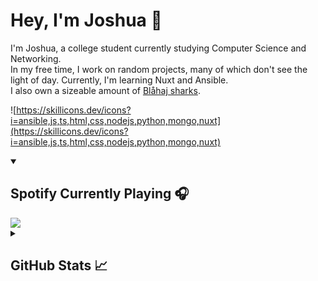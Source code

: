 # Hey, I'm Joshua 🚀

I'm Joshua, a college student currently studying Computer Science and Networking.  
In my free time, I work on random projects, many of which don't see the light of day. Currently, I'm learning Nuxt and Ansible.  
I also own a sizeable amount of [Blåhaj sharks](https://www.ikea.com/gb/en/p/blahaj-soft-toy-shark-30373588/).

![https://skillicons.dev/icons?i=ansible,js,ts,html,css,nodejs,python,mongo,nuxt](https://skillicons.dev/icons?i=ansible,js,ts,html,css,nodejs,python,mongo,nuxt)

<details open>
    <summary><h2>Spotify Currently Playing 🎧</h2></summary>
    <a href="https://novatorem-sigma-vert.vercel.app/api/spotify?forward_to_spotify=true" target="_blank">
        <img src="https://novatorem-sigma-vert.vercel.app/api/spotify"/>
    </a>
</details>

<details>
    <summary><h2>GitHub Stats 📈</h2></summary>
    <table width="100%">
        <td width="50%">
            <img src="https://github-readme-stats-joshuanoakes1.vercel.app/api?username=joshua-noakes1&show_icons=true&theme=radical"/>
        </td>
        <td width="50%">
            <img src="https://github-readme-streak-stats.herokuapp.com?user=joshua-noakes1&theme=radical"/>
        </td>
    </table>
</details>
